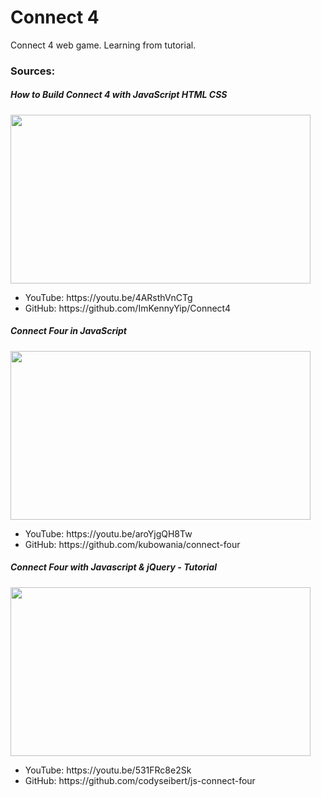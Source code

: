 # Connect 4
Connect 4 web game.
Learning from tutorial.

### Sources:

<div align="left">
  <h5> How to Build Connect 4 with JavaScript HTML CSS </h5>
  <img width="480" height="270" src="https://img.youtube.com/vi/4ARsthVnCTg/maxresdefault.jpg"/>
  <ul list-style="none" padding-left="0">
    <li> YouTube: https://youtu.be/4ARsthVnCTg </li>
    <li> GitHub: https://github.com/ImKennyYip/Connect4 </li>
  </ul>
</div>

<div align="left">
  <h5> Connect Four in JavaScript </h5>
  <img width="480" height="270" src="https://img.youtube.com/vi/aroYjgQH8Tw/maxresdefault.jpg"/>
  <ul>
    <li> YouTube: https://youtu.be/aroYjgQH8Tw </li>
    <li> GitHub: https://github.com/kubowania/connect-four </li>
  </ul>
</div>

<div align="left">
  <h5> Connect Four with Javascript & jQuery - Tutorial </h5>
  <img width="480" height="270" src="https://img.youtube.com/vi/531FRc8e2Sk/maxresdefault.jpg"/>
  <ul>
    <li> YouTube: https://youtu.be/531FRc8e2Sk </li>
    <li> GitHub: https://github.com/codyseibert/js-connect-four </li>
  </ul>
</div>
